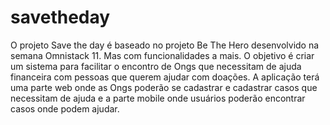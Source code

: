 # savetheday

O projeto Save the day é baseado no projeto Be The Hero desenvolvido na semana
Omnistack 11. Mas com funcionalidades a mais. O objetivo é criar um sistema para
facilitar o encontro de Ongs que necessitam de ajuda financeira com pessoas que
querem ajudar com doações. A aplicação terá uma parte web onde as Ongs
poderão se cadastrar e cadastrar casos que necessitam de ajuda e a parte mobile
onde usuários poderão encontrar casos onde podem ajudar.
